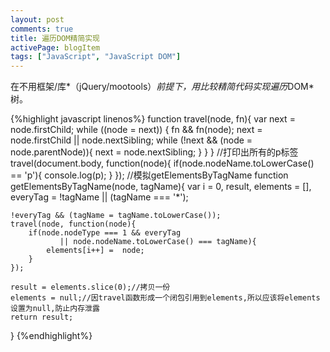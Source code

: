 ```yaml
---
layout: post
comments: true
title: 遍历DOM精简实现
activePage: blogItem
tags: ["JavaScript", "JavaScript DOM"]
---
```


在不用框架/库*（jQuery/mootools）*前提下，用比较精简代码实现遍历*DOM*树。

{%highlight javascript linenos%}
function travel(node, fn){
    var next = node.firstChild;
    while ((node = next)) {
        fn && fn(node);
        next = node.firstChild || node.nextSibling;
        while (!next && (node = node.parentNode)){
            next = node.nextSibling;
        }
    }
}
//打印出所有的p标签
travel(document.body, function(node){
    if(node.nodeName.toLowerCase() == 'p'){ 
        console.log(p);
    }
});
//模拟getElementsByTagName
function getElementsByTagName(node, tagName){
    var  i = 0,
         result, 
         elements = [], 
         everyTag = !tagName || (tagName === '*');

    !everyTag && (tagName = tagName.toLowerCase()); 
    travel(node, function(node){
        if(node.nodeType === 1 && everyTag 
               || node.nodeName.toLowerCase() === tagName){
            elements[i++] =  node;
        }
    });

    result = elements.slice(0);//拷贝一份
    elements = null;//因travel函数形成一个闭包引用到elements,所以应该将elements设置为null,防止内存泄露
    return result;
}
{%endhighlight%}
<!--more-->

